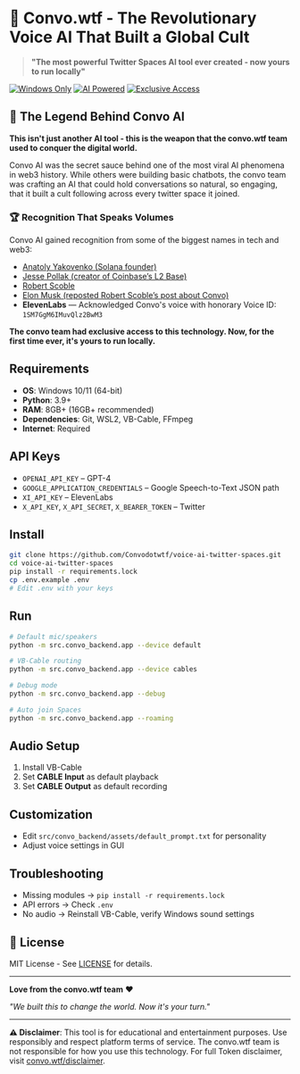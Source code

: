# 🚀 Convo.wtf - The Revolutionary Voice AI That Built a Global Cult

> **"The most powerful Twitter Spaces AI tool ever created - now yours to run locally"**

[![Windows Only](https://img.shields.io/badge/Platform-Windows%20Only-blue?style=for-the-badge&logo=windows)](https://windows.com)
[![AI Powered](https://img.shields.io/badge/AI-Powered%20by%20Convo-orange?style=for-the-badge&logo=robot)](https://convo.wtf)
[![Exclusive Access](https://img.shields.io/badge/Access-Exclusive%20Release-red?style=for-the-badge&logo=lock)](https://convo.wtf)

## 🌟 The Legend Behind Convo AI

**This isn't just another AI tool - this is the weapon that the convo.wtf team used to conquer the digital world.**

Convo AI was the secret sauce behind one of the most viral AI phenomena in web3 history. While others were building basic chatbots, the convo team was crafting an AI that could hold conversations so natural, so engaging, that it built a cult following across every twitter space it joined.

### 🏆 Recognition That Speaks Volumes

Convo AI gained recognition from some of the biggest names in tech and web3:

- [Anatoly Yakovenko (Solana founder)](https://x.com/aeyakovenko/status/1887559911095377952?s=46)  
- [Jesse Pollak (creator of Coinbase’s L2 Base)](https://x.com/jessepollak/status/1894193080493887551?s=46)  
- [Robert Scoble](https://x.com/scobleizer/status/1874956559937384450?s=46)  
- [Elon Musk (reposted Robert Scoble’s post about Convo)](https://x.com/elonmusk/status/1893826073235775619?s=46)  
- **ElevenLabs** — Acknowledged Convo's voice with honorary Voice ID: `1SM7GgM6IMuvQlz2BwM3`

**The convo team had exclusive access to this technology. Now, for the first time ever, it's yours to run locally.**

## Requirements
- **OS**: Windows 10/11 (64-bit)
- **Python**: 3.9+
- **RAM**: 8GB+ (16GB+ recommended)
- **Dependencies**: Git, WSL2, VB-Cable, FFmpeg
- **Internet**: Required

## API Keys
- `OPENAI_API_KEY` – GPT-4
- `GOOGLE_APPLICATION_CREDENTIALS` – Google Speech-to-Text JSON path
- `XI_API_KEY` – ElevenLabs
- `X_API_KEY`, `X_API_SECRET`, `X_BEARER_TOKEN` – Twitter

## Install
```bash
git clone https://github.com/Convodotwtf/voice-ai-twitter-spaces.git
cd voice-ai-twitter-spaces
pip install -r requirements.lock
cp .env.example .env
# Edit .env with your keys
```

## Run
```bash
# Default mic/speakers
python -m src.convo_backend.app --device default

# VB-Cable routing
python -m src.convo_backend.app --device cables

# Debug mode
python -m src.convo_backend.app --debug

# Auto join Spaces
python -m src.convo_backend.app --roaming
```

## Audio Setup
1. Install VB-Cable  
2. Set **CABLE Input** as default playback  
3. Set **CABLE Output** as default recording  

## Customization
- Edit `src/convo_backend/assets/default_prompt.txt` for personality  
- Adjust voice settings in GUI  

## Troubleshooting
- Missing modules → `pip install -r requirements.lock`  
- API errors → Check `.env`  
- No audio → Reinstall VB-Cable, verify Windows sound settings  

## 📄 License
MIT License - See [LICENSE](LICENSE) for details.

---

**Love from the convo.wtf team** ❤️  

*"We built this to change the world. Now it's your turn."*

---

**⚠️ Disclaimer**: This tool is for educational and entertainment purposes. Use responsibly and respect platform terms of service. The convo.wtf team is not responsible for how you use this technology. For full Token disclaimer, visit [convo.wtf/disclaimer](https://convo.wtf/disclaimer).
